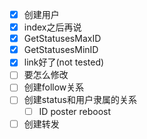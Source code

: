 - [x] 创建用户
- [x] index之后再说
- [x] GetStatusesMaxID
- [x] GetStatusesMinID
- [x] link好了(not tested)
- [ ] 要怎么修改
- [ ] 创建follow关系
- [ ] 创建status和用户隶属的关系
  - [ ] ID poster reboost 
- [ ] 创建转发